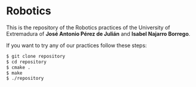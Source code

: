 # Robotics
This is the repository of the Robotics practices of the University of Extremadura of **José Antonio Pérez de Julián** and **Isabel Najarro Borrego**.

If you want to try any of our practices follow these steps:
```sh
$ git clone repository
$ cd repository
$ cmake .
$ make
$ ./repository
```

